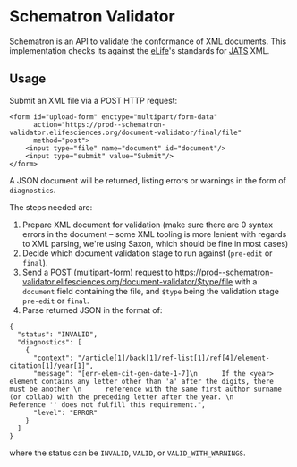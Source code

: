 # Schematron Validator

Schematron is an API to validate the conformance of XML documents. This implementation checks its against the [eLife](https://elifesciences.org)'s standards for [JATS](https://jats.nlm.nih.gov/) XML.

## Usage

Submit an XML file via a POST HTTP request:

```
<form id="upload-form" enctype="multipart/form-data"
      action="https://prod--schematron-validator.elifesciences.org/document-validator/final/file"
      method="post">
    <input type="file" name="document" id="document"/>
    <input type="submit" value="Submit"/>
</form>
```

A JSON document will be returned, listing errors or warnings in the form of `diagnostics`.

The steps needed are:

1. Prepare XML document for validation (make sure there are 0 syntax errors in the document – some XML tooling is more lenient with regards to XML parsing, we're using Saxon, which should be fine in most cases)
1. Decide which document validation stage to run against (`pre-edit` or `final`).
1. Send a POST (multipart-form) request to https://prod--schematron-validator.elifesciences.org/document-validator/$type/file with a `document` field containing the file, and `$type` being the validation stage `pre-edit` or `final`.
1. Parse returned JSON in the format of:

```
{
  "status": "INVALID",
  "diagnostics": [
    {
      "context": "/article[1]/back[1]/ref-list[1]/ref[4]/element-citation[1]/year[1]",
      "message": "[err-elem-cit-gen-date-1-7]\n      If the <year> element contains any letter other than 'a' after the digits, there must be another \n      reference with the same first author surname (or collab) with the preceding letter after the year. \n      Reference '' does not fulfill this requirement.",
      "level": "ERROR"
    }
  ]
}
```

where the status can be `INVALID`, `VALID`, or `VALID_WITH_WARNINGS`.
